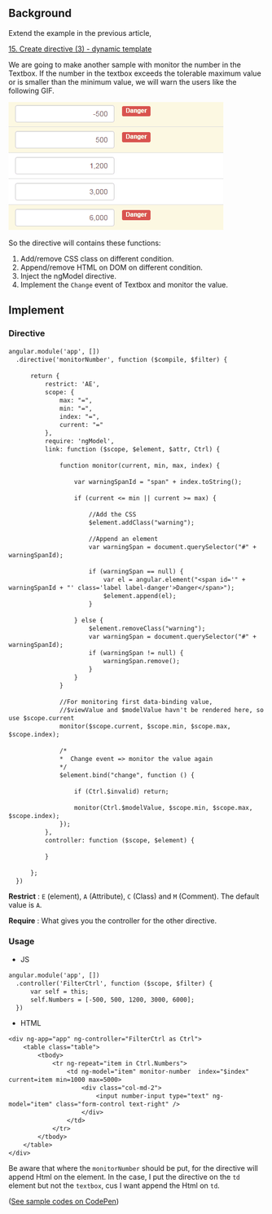 ## Background

Extend the example in the previous article, 

[15. Create directive (3) - dynamic template](https://github.com/KarateJB/eBooks/tree/master/AngularJS/15.%20Create%20directive%20(3)%20-%20dynamic%20template)

We are going to make another sample with monitor the number in the Textbox. 
If the number in the textbox exceeds the tolerable maximum value or is smaller than the minimum value, we will warn the users like the following GIF.


![](assets/001.gif)


So the directive will contains these functions:
1. Add/remove CSS class on different condition.
2. Append/remove HTML on DOM on different condition.
3. Inject the ngModel directive.
4. Implement the `Change` event of Textbox and monitor the value.


## Implement


### Directive

```
angular.module('app', [])
  .directive('monitorNumber', function ($compile, $filter) {

      return {
          restrict: 'AE',
          scope: {
              max: "=",
              min: "=",
              index: "=",
              current: "="
          },
          require: 'ngModel',
          link: function ($scope, $element, $attr, Ctrl) {

              function monitor(current, min, max, index) {

                  var warningSpanId = "span" + index.toString();

                  if (current <= min || current >= max) {

                      //Add the CSS
                      $element.addClass("warning");

                      //Append an element
                      var warningSpan = document.querySelector("#" + warningSpanId);

                      if (warningSpan == null) {
                          var el = angular.element("<span id='" + warningSpanId + "' class='label label-danger'>Danger</span>");
                          $element.append(el);
                      }

                  } else {
                      $element.removeClass("warning");
                      var warningSpan = document.querySelector("#" + warningSpanId);
                      if (warningSpan != null) {
                          warningSpan.remove();
                      }
                  }
              }

              //For monitoring first data-binding value,
              //$viewValue and $modelValue havn't be rendered here, so use $scope.current  
              monitor($scope.current, $scope.min, $scope.max, $scope.index);

              /*
              *  Change event => monitor the value again
              */
              $element.bind("change", function () {

                  if (Ctrl.$invalid) return;

                  monitor(Ctrl.$modelValue, $scope.min, $scope.max, $scope.index);
              });
          },
          controller: function ($scope, $element) {

          }

      };
  })
```

**Restrict** :
`E` (element), `A` (Attribute), `C` (Class) and `M` (Comment). The default value is `A`.

**Require** :
What gives you the controller for the other directive.


### Usage

* JS

```
angular.module('app', [])
  .controller('FilterCtrl', function ($scope, $filter) {
      var self = this;
      self.Numbers = [-500, 500, 1200, 3000, 6000];
  })
```


* HTML

```
<div ng-app="app" ng-controller="FilterCtrl as Ctrl">
    <table class="table">
        <tbody>
            <tr ng-repeat="item in Ctrl.Numbers">
                <td ng-model="item" monitor-number  index="$index" current=item min=1000 max=5000>
                    <div class="col-md-2">
                        <input number-input type="text" ng-model="item" class="form-control text-right" />
                    </div>
                </td>
            </tr>
        </tbody>
    </table>
</div>
```

Be aware that where the `monitorNumber` should be put, for the directive will append Html on the element.
In the case, I put the directive on the `td` element but not the `textbox`, cus I want append the Html on `td`.


([See sample codes on CodePen](http://codepen.io/KarateJB/pen/eZxKyR))
